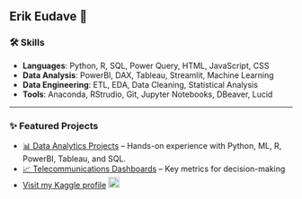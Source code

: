 ## Erik Eudave 🤖

### 🛠️ Skills  
- **Languages**: Python, R, SQL, Power Query, HTML, JavaScript, CSS
- **Data Analysis**: PowerBI, DAX, Tableau, Streamlit, Machine Learning
- **Data Engineering**: ETL, EDA, Data Cleaning, Statistical Analysis  
- **Tools**: Anaconda, RStrudio, Git, Jupyter Notebooks, DBeaver, Lucid  

---  

### ✨ Featured Projects  
- [📊 Data Analytics Projects](../../../Data-Analytics-Projects/) – Hands-on experience with Python, ML, R, PowerBI, Tableau, and SQL.  
- [📈 Telecommunications Dashboards](../../../Telecom-Dashboards/) – Key metrics for decision-making   
- [Visit my Kaggle profile](https://www.kaggle.com/erikeudave)
[<img src="../k_icon.png" alt="Kaggle Logo" width="20"/>](https://www.kaggle.com/erikeudave)





